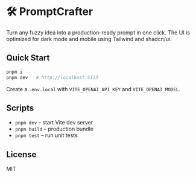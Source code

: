 # 🛠️ PromptCrafter

Turn any fuzzy idea into a production-ready prompt in one click.
The UI is optimized for dark mode and mobile using Tailwind and shadcn/ui.

## Quick Start
```bash
pnpm i
pnpm dev   # http://localhost:5173
```

Create a `.env.local` with `VITE_OPENAI_API_KEY` and `VITE_OPENAI_MODEL`.

## Scripts
- `pnpm dev` – start Vite dev server
- `pnpm build` – production bundle
- `pnpm test` – run unit tests

## License
MIT
